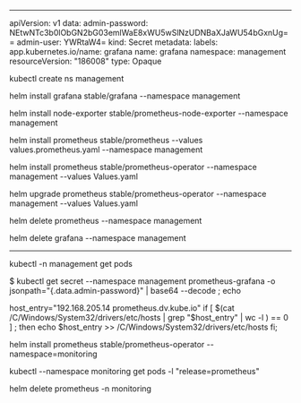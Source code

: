 -----
apiVersion: v1
data:
  admin-password: NEtwNTc3b0lObGN2bG03emlWaE8xWU5wSlNzUDNBaXJaWU54bGxnUg==
  admin-user: YWRtaW4=
kind: Secret
metadata:
  labels:
    app.kubernetes.io/name: grafana
  name: grafana
  namespace: management
  resourceVersion: "186008"
type: Opaque



kubectl create ns management 

helm install grafana stable/grafana  --namespace management

helm install node-exporter stable/prometheus-node-exporter --namespace management

helm install prometheus stable/prometheus --values values.prometheus.yaml --namespace management


helm install prometheus stable/prometheus-operator --namespace management --values Values.yaml

helm upgrade prometheus stable/prometheus-operator --namespace management --values Values.yaml

helm delete prometheus --namespace management 

helm delete grafana --namespace management 

----

kubectl -n management get pods 


$ kubectl get secret --namespace management prometheus-grafana -o jsonpath="{.data.admin-password}" | base64 --decode ;
 echo
 
 

host_entry="192.168.205.14 prometheus.dv.kube.io"
if [ $(cat /C/Windows/System32/drivers/etc/hosts | grep "$host_entry" | wc -l ) == 0  ] ; then
echo $host_entry >> /C/Windows/System32/drivers/etc/hosts 
fi;


helm install prometheus  stable/prometheus-operator --namespace=monitoring

kubectl --namespace monitoring get pods -l "release=prometheus"

helm delete prometheus -n monitoring